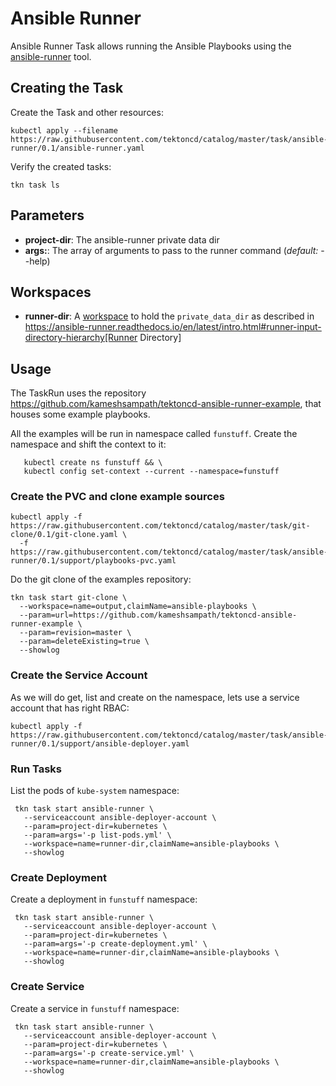 # Ansible Runner

Ansible Runner Task allows running the Ansible Playbooks using the [ansible-runner](https://ansible-runner.readthedocs.io/) tool.

## Creating the Task

Create the Task and other resources:

```shell
kubectl apply --filename https://raw.githubusercontent.com/tektoncd/catalog/master/task/ansible-runner/0.1/ansible-runner.yaml
```

Verify the created tasks:

```shell
tkn task ls
```

## Parameters

* **project-dir**: The ansible-runner private data dir
* **args:**: The array of arguments to pass to the runner command (_default:_ --help)

## Workspaces

* **runner-dir**: A [workspace](https://github.com/tektoncd/pipeline/blob/master/docs/workspaces.md) to hold the `private_data_dir` as described in https://ansible-runner.readthedocs.io/en/latest/intro.html#runner-input-directory-hierarchy[Runner Directory]

## Usage

The TaskRun uses the repository https://github.com/kameshsampath/tektoncd-ansible-runner-example, that houses some example playbooks.

All the examples will be run in namespace called `funstuff`. Create the namespace and shift the context to it:

```shell
   kubectl create ns funstuff && \
   kubectl config set-context --current --namespace=funstuff
```

### Create the PVC and clone example sources

```shell
kubectl apply -f https://raw.githubusercontent.com/tektoncd/catalog/master/task/git-clone/0.1/git-clone.yaml \
  -f  https://raw.githubusercontent.com/tektoncd/catalog/master/task/ansible-runner/0.1/support/playbooks-pvc.yaml
```

Do the git clone of the examples repository:

```shell
tkn task start git-clone \
  --workspace=name=output,claimName=ansible-playbooks \
  --param=url=https://github.com/kameshsampath/tektoncd-ansible-runner-example \
  --param=revision=master \
  --param=deleteExisting=true \
  --showlog
```

### Create the Service Account

As we will do get, list and create on the namespace, lets use a service account that has right RBAC:

```shell
kubectl apply -f  https://raw.githubusercontent.com/tektoncd/catalog/master/task/ansible-runner/0.1/support/ansible-deployer.yaml
```

### Run Tasks

List the pods of `kube-system` namespace:

```shell
 tkn task start ansible-runner \
   --serviceaccount ansible-deployer-account \
   --param=project-dir=kubernetes \
   --param=args='-p list-pods.yml' \
   --workspace=name=runner-dir,claimName=ansible-playbooks \
   --showlog
```

### Create Deployment

Create a deployment in  `funstuff` namespace:

```shell
 tkn task start ansible-runner \
   --serviceaccount ansible-deployer-account \
   --param=project-dir=kubernetes \
   --param=args='-p create-deployment.yml' \
   --workspace=name=runner-dir,claimName=ansible-playbooks \
   --showlog
```

### Create Service

Create a service in `funstuff` namespace:

```shell
 tkn task start ansible-runner \
   --serviceaccount ansible-deployer-account \
   --param=project-dir=kubernetes \
   --param=args='-p create-service.yml' \
   --workspace=name=runner-dir,claimName=ansible-playbooks \
   --showlog
```
